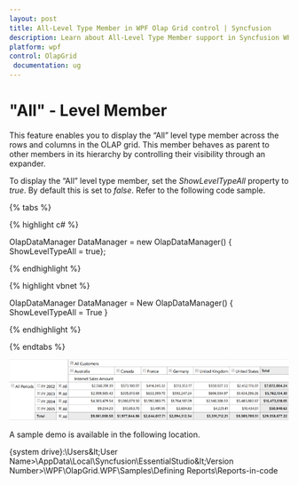 ```yaml
---
layout: post
title: All-Level Type Member in WPF Olap Grid control | Syncfusion
description: Learn about All-Level Type Member support in Syncfusion WPF Olap Grid control, its elements and more details.
platform: wpf
control: OlapGrid
 documentation: ug
---
```


# "All" - Level Member

This feature enables you to display the “All” level type member across the rows and columns in the OLAP grid. This member behaves as parent to other members in its hierarchy by controlling their visibility through an expander.

To display the “All” level type member, set the _ShowLevelTypeAll_ property to _true_. By default this is set to _false_. Refer to the following code sample.

{% tabs %}
  
{% highlight c# %}

OlapDataManager DataManager = new OlapDataManager() { ShowLevelTypeAll = true};

{% endhighlight %}

{% highlight vbnet %}

OlapDataManager DataManager = New OlapDataManager() { ShowLevelTypeAll = True }

{% endhighlight %}

{% endtabs %}

![Support-for-All-Level-Type-Member_img1](Support-for-All-Level-Type-Member_images/Support-for-All-Level-Type-Member_img1.png)

A sample demo is available in the following location.

{system drive}:\Users\&lt;User Name&gt;\AppData\Local\Syncfusion\EssentialStudio\&lt;Version Number&gt;\WPF\OlapGrid.WPF\Samples\Defining Reports\Reports-in-code
